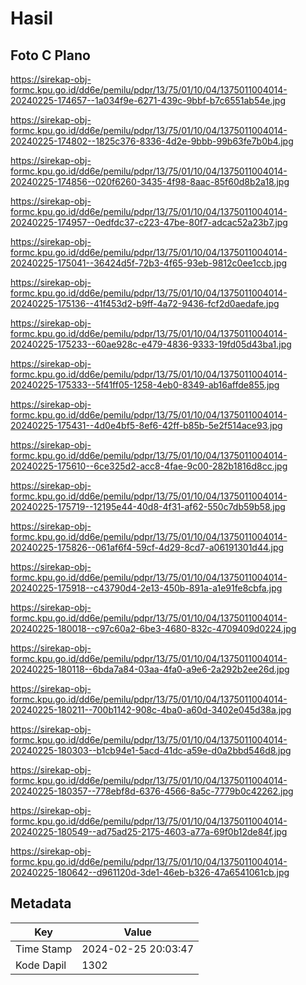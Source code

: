 # Hasil

## Foto C Plano

https://sirekap-obj-formc.kpu.go.id/dd6e/pemilu/pdpr/13/75/01/10/04/1375011004014-20240225-174657--1a034f9e-6271-439c-9bbf-b7c6551ab54e.jpg

https://sirekap-obj-formc.kpu.go.id/dd6e/pemilu/pdpr/13/75/01/10/04/1375011004014-20240225-174802--1825c376-8336-4d2e-9bbb-99b63fe7b0b4.jpg

https://sirekap-obj-formc.kpu.go.id/dd6e/pemilu/pdpr/13/75/01/10/04/1375011004014-20240225-174856--020f6260-3435-4f98-8aac-85f60d8b2a18.jpg

https://sirekap-obj-formc.kpu.go.id/dd6e/pemilu/pdpr/13/75/01/10/04/1375011004014-20240225-174957--0edfdc37-c223-47be-80f7-adcac52a23b7.jpg

https://sirekap-obj-formc.kpu.go.id/dd6e/pemilu/pdpr/13/75/01/10/04/1375011004014-20240225-175041--36424d5f-72b3-4f65-93eb-9812c0ee1ccb.jpg

https://sirekap-obj-formc.kpu.go.id/dd6e/pemilu/pdpr/13/75/01/10/04/1375011004014-20240225-175136--41f453d2-b9ff-4a72-9436-fcf2d0aedafe.jpg

https://sirekap-obj-formc.kpu.go.id/dd6e/pemilu/pdpr/13/75/01/10/04/1375011004014-20240225-175233--60ae928c-e479-4836-9333-19fd05d43ba1.jpg

https://sirekap-obj-formc.kpu.go.id/dd6e/pemilu/pdpr/13/75/01/10/04/1375011004014-20240225-175333--5f41ff05-1258-4eb0-8349-ab16affde855.jpg

https://sirekap-obj-formc.kpu.go.id/dd6e/pemilu/pdpr/13/75/01/10/04/1375011004014-20240225-175431--4d0e4bf5-8ef6-42ff-b85b-5e2f514ace93.jpg

https://sirekap-obj-formc.kpu.go.id/dd6e/pemilu/pdpr/13/75/01/10/04/1375011004014-20240225-175610--6ce325d2-acc8-4fae-9c00-282b1816d8cc.jpg

https://sirekap-obj-formc.kpu.go.id/dd6e/pemilu/pdpr/13/75/01/10/04/1375011004014-20240225-175719--12195e44-40d8-4f31-af62-550c7db59b58.jpg

https://sirekap-obj-formc.kpu.go.id/dd6e/pemilu/pdpr/13/75/01/10/04/1375011004014-20240225-175826--061af6f4-59cf-4d29-8cd7-a06191301d44.jpg

https://sirekap-obj-formc.kpu.go.id/dd6e/pemilu/pdpr/13/75/01/10/04/1375011004014-20240225-175918--c43790d4-2e13-450b-891a-a1e91fe8cbfa.jpg

https://sirekap-obj-formc.kpu.go.id/dd6e/pemilu/pdpr/13/75/01/10/04/1375011004014-20240225-180018--c97c60a2-6be3-4680-832c-4709409d0224.jpg

https://sirekap-obj-formc.kpu.go.id/dd6e/pemilu/pdpr/13/75/01/10/04/1375011004014-20240225-180118--6bda7a84-03aa-4fa0-a9e6-2a292b2ee26d.jpg

https://sirekap-obj-formc.kpu.go.id/dd6e/pemilu/pdpr/13/75/01/10/04/1375011004014-20240225-180211--700b1142-908c-4ba0-a60d-3402e045d38a.jpg

https://sirekap-obj-formc.kpu.go.id/dd6e/pemilu/pdpr/13/75/01/10/04/1375011004014-20240225-180303--b1cb94e1-5acd-41dc-a59e-d0a2bbd546d8.jpg

https://sirekap-obj-formc.kpu.go.id/dd6e/pemilu/pdpr/13/75/01/10/04/1375011004014-20240225-180357--778ebf8d-6376-4566-8a5c-7779b0c42262.jpg

https://sirekap-obj-formc.kpu.go.id/dd6e/pemilu/pdpr/13/75/01/10/04/1375011004014-20240225-180549--ad75ad25-2175-4603-a77a-69f0b12de84f.jpg

https://sirekap-obj-formc.kpu.go.id/dd6e/pemilu/pdpr/13/75/01/10/04/1375011004014-20240225-180642--d961120d-3de1-46eb-b326-47a6541061cb.jpg


## Metadata

| Key        | Value               |
| ---------- | ------------------- |
| Time Stamp | 2024-02-25 20:03:47 |
| Kode Dapil | 1302                |



